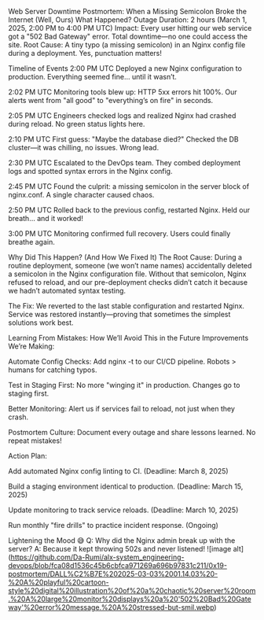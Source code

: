 Web Server Downtime Postmortem: When a Missing Semicolon Broke the Internet (Well, Ours)
What Happened?
Outage Duration: 2 hours (March 1, 2025, 2:00 PM to 4:00 PM UTC)
Impact: Every user hitting our web service got a "502 Bad Gateway" error. Total downtime—no one could access the site.
Root Cause: A tiny typo (a missing semicolon) in an Nginx config file during a deployment. Yes, punctuation matters!

Timeline of Events
2:00 PM UTC
Deployed a new Nginx configuration to production. Everything seemed fine… until it wasn’t.

2:02 PM UTC
Monitoring tools blew up: HTTP 5xx errors hit 100%. Our alerts went from "all good" to "everything’s on fire" in seconds.

2:05 PM UTC
Engineers checked logs and realized Nginx had crashed during reload. No green status lights here.

2:10 PM UTC
First guess: "Maybe the database died?" Checked the DB cluster—it was chilling, no issues. Wrong lead.

2:30 PM UTC
Escalated to the DevOps team. They combed deployment logs and spotted syntax errors in the Nginx config.

2:45 PM UTC
Found the culprit: a missing semicolon in the server block of nginx.conf. A single character caused chaos.

2:50 PM UTC
Rolled back to the previous config, restarted Nginx. Held our breath… and it worked!

3:00 PM UTC
Monitoring confirmed full recovery. Users could finally breathe again.

Why Did This Happen? (And How We Fixed It)
The Root Cause:
During a routine deployment, someone (we won’t name names) accidentally deleted a semicolon in the Nginx configuration file. Without that semicolon, Nginx refused to reload, and our pre-deployment checks didn’t catch it because we hadn’t automated syntax testing.

The Fix:
We reverted to the last stable configuration and restarted Nginx. Service was restored instantly—proving that sometimes the simplest solutions work best.

Learning From Mistakes: How We’ll Avoid This in the Future
Improvements We’re Making:

Automate Config Checks: Add nginx -t to our CI/CD pipeline. Robots > humans for catching typos.

Test in Staging First: No more "winging it" in production. Changes go to staging first.

Better Monitoring: Alert us if services fail to reload, not just when they crash.

Postmortem Culture: Document every outage and share lessons learned. No repeat mistakes!

Action Plan:

Add automated Nginx config linting to CI. (Deadline: March 8, 2025)

Build a staging environment identical to production. (Deadline: March 15, 2025)

Update monitoring to track service reloads. (Deadline: March 10, 2025)

Run monthly "fire drills" to practice incident response. (Ongoing)

Lightening the Mood 😅
Q: Why did the Nginx admin break up with the server?
A: Because it kept throwing 502s and never listened!
![image alt] (https://github.com/Da-Rumi/alx-system_engineering-devops/blob/fca08d1536c45b6cbfca971269a696b97831c211/0x19-postmortem/DALL%C2%B7E%202025-03-03%2001.14.03%20-%20A%20playful%20cartoon-style%20digital%20illustration%20of%20a%20chaotic%20server%20room.%20A%20large%20monitor%20displays%20a%20'502%20Bad%20Gateway'%20error%20message.%20A%20stressed-but-smil.webp)
